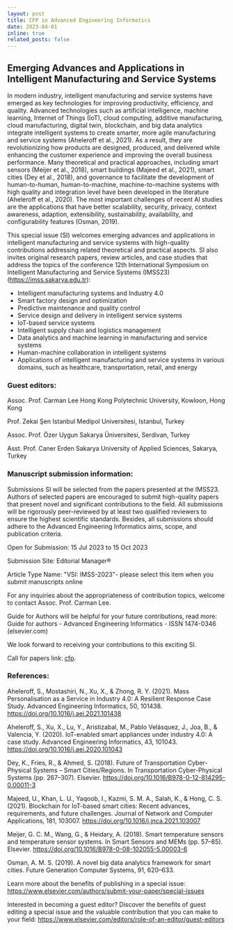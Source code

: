 ```yaml
---
layout: post
title: CFP in Advanced Engineering Informatics
date: 2023-04-01
inline: true
related_posts: false
---
```


## Emerging Advances and Applications in Intelligent Manufacturing and Service Systems


In modern industry, intelligent manufacturing and service systems have emerged as key technologies for improving productivity, efficiency, and quality. Advanced technologies such as artificial intelligence, machine learning, Internet of Things (IoT), cloud computing, additive manufacturing, cloud manufacturing, digital twin, blockchain, and big data analytics integrate intelligent systems to create smarter, more agile manufacturing and service systems (Aheleroff et al., 2021). As a result, they are revolutionizing how products are designed, produced, and delivered while enhancing the customer experience and improving the overall business performance. Many theoretical and practical approaches, including smart sensors (Meijer et al., 2018), smart buildings (Majeed et al., 2021), smart cities (Dey et al., 2018), and governance to facilitate the development of human-to-human, human-to-machine, machine-to-machine systems with high quality and integration level have been developed in the literature (Aheleroff et al., 2020). The most important challenges of recent AI studies are the applications that have better scalability, security, privacy, context awareness, adaption, extensibility, sustainability, availability, and configurability features (Osman, 2019).

This special issue (SI) welcomes emerging advances and applications in intelligent manufacturing and service systems with high-quality contributions addressing related theoretical and practical aspects. SI also invites original research papers, review articles, and case studies that address the topics of the conference 12th International Symposium on Intelligent Manufacturing and Service Systems (IMSS23) (https://imss.sakarya.edu.tr):

- ​Intelligent manufacturing systems and Industry 4.0
- Smart factory design and optimization
- Predictive maintenance and quality control
- Service design and delivery in intelligent service systems
- IoT-based service systems
- Intelligent supply chain and logistics management
- Data analytics and machine learning in manufacturing and service systems
- Human-machine collaboration in intelligent systems
- Applications of intelligent manufacturing and service systems in various domains, such as healthcare, transportation, retail, and energy

### Guest editors:

Assoc. Prof. Carman Lee
Hong Kong Polytechnic University, Kowloon, Hong Kong

Prof. Zekai Şen
Istanbul Medipol Universitesi, Istanbul, Turkey

Assoc. Prof. Özer Uygun
Sakarya Üniversitesi, Serdivan, Turkey

Asst. Prof. Caner Erden
Sakarya University of Applied Sciences, Sakarya, Turkey

### Manuscript submission information:

Submissions SI will be selected from the papers presented at the IMSS23. Authors of selected papers are encouraged to submit high-quality papers that present novel and significant contributions to the field. All submissions will be rigorously peer-reviewed by at least two qualified reviewers to ensure the highest scientific standards. Besides, all submissions should adhere to the Advanced Engineering Informatics aims, scope, and publication criteria.

Open for Submission: 15 Jul 2023 to 15 Oct 2023

Submission Site: Editorial Manager®

Article Type Name: "VSI: IMSS-2023"- please select this item when you submit manuscripts online

For any inquiries about the appropriateness of contribution topics, welcome to contact Assoc. Prof. Carman Lee.

Guide for Authors will be helpful for your future contributions, read more: Guide for authors - Advanced Engineering Informatics - ISSN 1474-0346 (elsevier.com)

We look forward to receiving your contributions to this exciting SI.

Call for papers link: [cfp](https://www.sciencedirect.com/journal/advanced-engineering-informatics/about/call-for-papers#emerging-advances-and-applications-in-intelligent-manufacturing-and-service-systems).

### References:

Aheleroff, S., Mostashiri, N., Xu, X., & Zhong, R. Y. (2021). Mass Personalisation as a Service in Industry 4.0: A Resilient Response Case Study. Advanced Engineering Informatics, 50, 101438. https://doi.org/10.1016/j.aei.2021.101438

Aheleroff, S., Xu, X., Lu, Y., Aristizabal, M., Pablo Velásquez, J., Joa, B., & Valencia, Y. (2020). IoT-enabled smart appliances under industry 4.0: A case study. Advanced Engineering Informatics, 43, 101043. https://doi.org/10.1016/j.aei.2020.101043

Dey, K., Fries, R., & Ahmed, S. (2018). Future of Transportation Cyber-Physical Systems – Smart Cities/Regions. In Transportation Cyber-Physical Systems (pp. 267–307). Elsevier. https://doi.org/10.1016/B978-0-12-814295-0.00011-3

Majeed, U., Khan, L. U., Yaqoob, I., Kazmi, S. M. A., Salah, K., & Hong, C. S. (2021). Blockchain for IoT-based smart cities: Recent advances, requirements, and future challenges. Journal of Network and Computer Applications, 181, 103007. https://doi.org/10.1016/j.jnca.2021.103007

Meijer, G. C. M., Wang, G., & Heidary, A. (2018). Smart temperature sensors and temperature sensor systems. In Smart Sensors and MEMs (pp. 57–85). Elsevier. https://doi.org/10.1016/B978-0-08-102055-5.00003-6

Osman, A. M. S. (2019). A novel big data analytics framework for smart cities. Future Generation Computer Systems, 91, 620–633.

Learn more about the benefits of publishing in a special issue: https://www.elsevier.com/authors/submit-your-paper/special-issues

Interested in becoming a guest editor? Discover the benefits of guest editing a special issue and the valuable contribution that you can make to your field: https://www.elsevier.com/editors/role-of-an-editor/guest-editors


